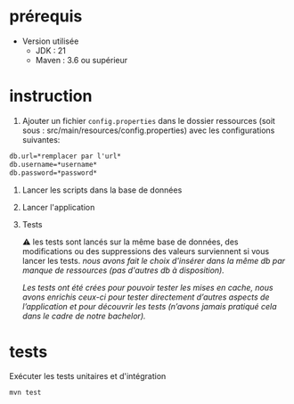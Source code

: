 # prérequis

- Version utilisée
    - JDK : 21
    - Maven : 3.6 ou supérieur

# instruction

1. Ajouter un fichier `config.properties` dans le dossier ressources (soit sous : src/main/resources/config.properties) avec les configurations suivantes:

```markdown
db.url=*remplacer par l'url*
db.username=*username*
db.password=*password*
```

1. Lancer les scripts dans la base de données 
2. Lancer l'application
3. Tests

   ⚠️ les tests sont lancés sur la même base de données, des modifications ou des suppressions des valeurs surviennent si vous lancer les tests.
   *nous avons fait le choix d'insérer dans la même db par manque de ressources (pas d'autres db à disposition).*

   *Les tests ont été crées pour pouvoir tester les mises en cache, nous avons enrichis ceux-ci pour tester directement d’autres aspects de l’application et pour découvrir les tests (n’avons jamais pratiqué cela dans le cadre de notre bachelor).*


# tests

Exécuter les tests unitaires et d'intégration

```
mvn test
```

[](https://www.notion.so/135af37e49fe8017ae1cf45450ac825b?pvs=21)